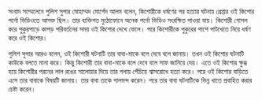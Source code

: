 সংবাদ সম্মেলেনে পুলিশ সুপার মোহাম্মদ মোর্শেদ আলম বলেন, কিশোরীকে ধর্ষণের পর হত্যার ঘটনায় গ্রেপ্তার ওই কিশোর পর্নো ভিডিওতে আসক্ত ছিল। তার ব্যক্তিগত মুঠোফোনে অনেক পর্নো ভিডিও সংরক্ষিত পাওয়া যায়। কিশোরী গোসল করে পুকুরপাড়ে কাপড় পরিবর্তনের সময় ওই কিশোর দেখে ফেলে। পরে কিশোরীকে পুকুরের পাশে পাটখেতে নিয়ে ধর্ষণ করে ওই কিশোর।

পুলিশ সুপার আরও বলেন, ওই কিশোরী ঘটনাটি তার বাবা-মাকে বলে দেবে বলে জানায়। তখন ওই কিশোর ঘটনাটি কাউকে বলতে মানা করে। কিন্তু কিশোরী তার বাবা-মাকে বলে দেবে বলে সাফ জানিয়ে দেয়। এতে ওই কিশোর ক্ষুব্ধ হয়ে কিশোরীর পরনের লাল রঙের সালোয়ার দিয়ে তার গলায় পেঁচিয়ে শ্বাসরোধে হত্যা করে। পরে ওই কিশোর বাড়িতে এসে তার বাবাকে বিষয়টি জানায়। তার বাবা তাকে গালমন্দ করেন। পরে তার বাবা ঘটনাটিকে ভিন্ন খাতে প্রবাহিত করার চেষ্টা করেন।
